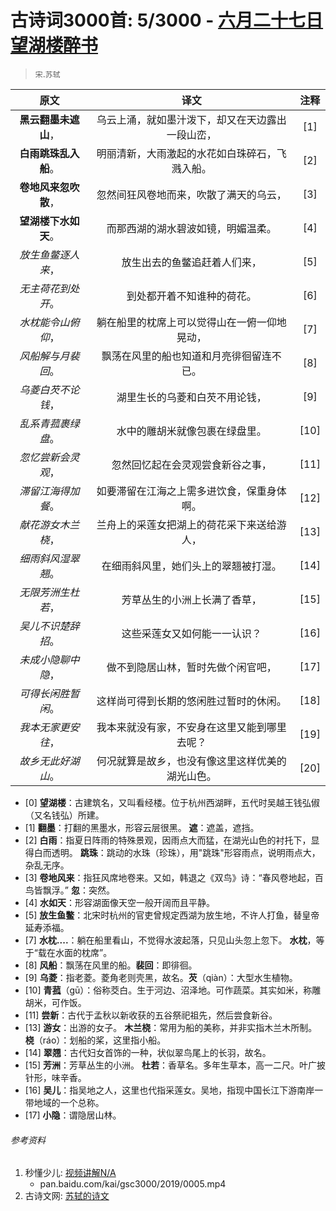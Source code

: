 # 古诗词3000首: 5/3000 - [六月二十七日望湖楼醉书](https://so.gushiwen.org/shiwenv_20869108a51c.aspx)
> `宋`.`苏轼`

|原文 |译文 |注释 |
|:---:|:---:|:---:|
|**黑云翻墨未遮山**，|乌云上涌，就如墨汁泼下，却又在天边露出一段山峦，|[1]|
|**白雨跳珠乱入船**。|明丽清新，大雨激起的水花如白珠碎石，飞溅入船。|[2]|
|**卷地风来忽吹散**，|忽然间狂风卷地而来，吹散了满天的乌云，|[3]|
|**望湖楼下水如天**。|而那西湖的湖水碧波如镜，明媚温柔。|[4]|
|*放生鱼鳖逐人来*，|放生出去的鱼鳖追赶着人们来，|[5]|
|*无主荷花到处开*。|到处都开着不知谁种的荷花。|[6]|
|*水枕能令山俯仰*，|躺在船里的枕席上可以觉得山在一俯一仰地晃动，|[7]|
|*风船解与月裴回*。|飘荡在风里的船也知道和月亮徘徊留连不已。|[8]|
|*乌菱白芡不论钱*，|湖里生长的乌菱和白芡不用论钱，|[9]|
|*乱系青菰裹绿盘*。|水中的雕胡米就像包裹在绿盘里。|[10]|
|*忽忆尝新会灵观*，|忽然回忆起在会灵观尝食新谷之事，|[11]|
|*滞留江海得加餐*。|如要滞留在江海之上需多进饮食，保重身体啊。|[12]|
|*献花游女木兰桡*，|兰舟上的采莲女把湖上的荷花采下来送给游人，|[13]|
|*细雨斜风湿翠翘*。|在细雨斜风里，她们头上的翠翘被打湿。|[14]|
|*无限芳洲生杜若*，|芳草丛生的小洲上长满了香草，|[15]|
|*吴儿不识楚辞招*。|这些采莲女又如何能一一认识？|[16]|
|*未成小隐聊中隐*，|做不到隐居山林，暂时先做个闲官吧，|[17]|
|*可得长闲胜暂闲*。|这样尚可得到长期的悠闲胜过暂时的休闲。|[18]|
|*我本无家更安往*，|我本来就没有家，不安身在这里又能到哪里去呢？|[19]|
|*故乡无此好湖山*。|何况就算是故乡，也没有像这里这样优美的湖光山色。|[20]|

* [0] **望湖楼**：古建筑名，又叫看经楼。位于杭州西湖畔，五代时吴越王钱弘俶（又名钱弘）所建。
* [1] **翻墨**：打翻的黑墨水，形容云层很黑。
      **遮**：遮盖，遮挡。
* [2] **白雨**：指夏日阵雨的特殊景观，因雨点大而猛，在湖光山色的衬托下，显得白而透明。
      **跳珠**：跳动的水珠（珍珠），用"跳珠"形容雨点，说明雨点大，杂乱无序。
* [3] **卷地风来**：指狂风席地卷来。又如，韩退之《双鸟》诗：“春风卷地起，百鸟皆飘浮。”
      **忽**：突然。
* [4] **水如天**：形容湖面像天空一般开阔而且平静。
* [5] **放生鱼鳖**：北宋时杭州的官吏曾规定西湖为放生地，不许人打鱼，替皇帝延寿添福。
* [7] **水枕....**：躺在船里看山，不觉得水波起落，只见山头忽上忽下。
      **水枕**，等于“载在水面的枕席”。
* [8] **风船**：飘荡在风里的船。**裴回**：即徘徊。
* [9] **乌菱**：指老菱。菱角老则壳黑，故名。**芡**（qiàn）：大型水生植物。
* [10] **青菰**（gū）：俗称茭白。生于河边、沼泽地。可作蔬菜。其实如米，称雕胡米，可作饭。
* [11] **尝新**：古代于孟秋以新收获的五谷祭祀祖先，然后尝食新谷。
* [13] **游女**：出游的女子。 **木兰桡**：常用为船的美称，并非实指木兰木所制。
       **桡**（ráo）：划船的桨，这里指小船。
* [14] **翠翘**：古代妇女首饰的一种，状似翠鸟尾上的长羽，故名。
* [15] **芳洲**：芳草丛生的小洲。
       **杜若**：香草名。多年生草本，高一二尺。叶广披针形，味辛香。
* [16] **吴儿**：指吴地之人，这里也代指采莲女。吴地，指现中国长江下游南岸一带地域的一个总称。
* [17] **小隐**：谓隐居山林。

###### 参考资料
1. 秒懂少儿: [视频讲解N/A](N/A)
   + pan.baidu.com/kai/gsc3000/2019/0005.mp4
1. 古诗文网: [苏轼的诗文](https://so.gushiwen.org/authorv_3b99a16ff2dd.aspx)
